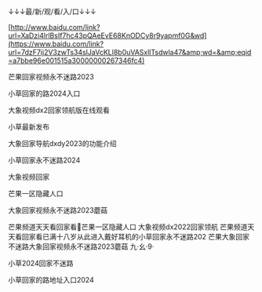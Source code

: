 ↓↓↓最/新/观/看/入/口↓↓↓

[http://www.baidu.com/link?url=XaDzi4lrlBsIf7hc43pQAeEvE68KnODCy8r9yapmf0G&wd](https://www.baidu.com/link?url=7dzF7ij2V3zwTs34slJaVcKLl8b0uVASxllTsdwla47&amp;wd=&amp;eqid=a7bbe96e001515a30000000267346fc4)

芒果回家视频永不迷路2023

小草回家的路2024入口

大象视频dx2回家领航版在线观看

小草最新发布

大象回家导航dxdy2023的功能介绍

小草回家永不迷路2024

大象视频回家

芒果一区隐藏人口

大象回家视频永不迷路2023蘑菇

芒果频道天天看回家看芒果一区隐藏人口 大象视频dx2022回家领航 芒果频道天天看回家看已满十八岁从此进入戴好耳机的小草回家永不迷路202 芒果大象回家不迷路大象回家视频永不迷路2023蘑菇 九·幺·9·






小草2024回家不迷路

小草回家的路地址入口2024

 
